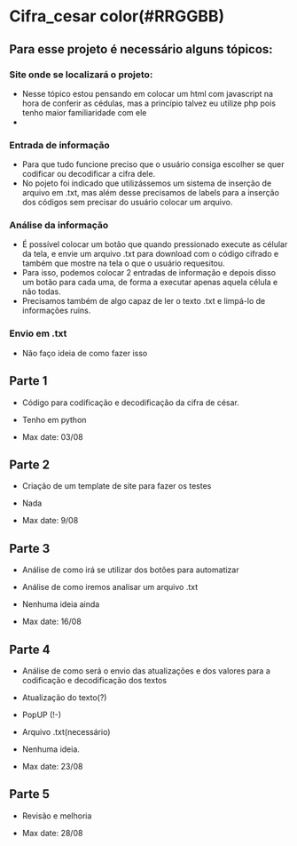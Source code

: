 # Cifra_cesar color(#RRGGBB)

## Para esse projeto é necessário alguns tópicos:

### Site onde se localizará o projeto:

- Nesse tópico estou pensando em colocar um html com javascript na hora de conferir as cédulas, mas a princípio talvez eu utilize php pois tenho maior familiaridade com ele
- 

### Entrada de informação

- Para que tudo funcione preciso que o usuário consiga escolher se quer codificar ou decodificar a cifra dele.
- No pojeto foi indicado que utilizássemos um sistema de inserção de arquivo em .txt, mas além desse precisamos de labels para a inserção dos códigos sem precisar do usuário colocar um arquivo.

### Análise da informação

- É possível colocar um botão que quando pressionado execute as célular da tela, e envie um arquivo .txt para download com o código cifrado e também que mostre na tela o que o usuário requesitou.
- Para isso, podemos colocar 2 entradas de informação e depois disso um botão para cada uma, de forma a executar apenas aquela célula e não todas.
- Precisamos também de algo capaz de ler o texto .txt e limpá-lo de informações ruins.

### Envio em .txt

- Não faço ideia de como fazer isso


##  Parte 1

- Código para codificação e decodificação da cifra de césar.
- Tenho em python

- Max date: 03/08

## Parte 2

- Criação de um template de site para fazer os testes
- Nada

- Max date: 9/08

## Parte 3

- Análise de como irá se utilizar dos botões para automatizar
- Análise de como iremos analisar um arquivo .txt

- Nenhuma ideia ainda

- Max date: 16/08

## Parte 4

- Análise de como será o envio das atualizações e dos valores para a codificação e decodificação dos textos
- Atualização do texto(?)
- PopUP (!-)
- Arquivo .txt(necessário)

- Nenhuma ideia.

- Max date: 23/08

## Parte 5

- Revisão e melhoria

- Max date: 28/08
